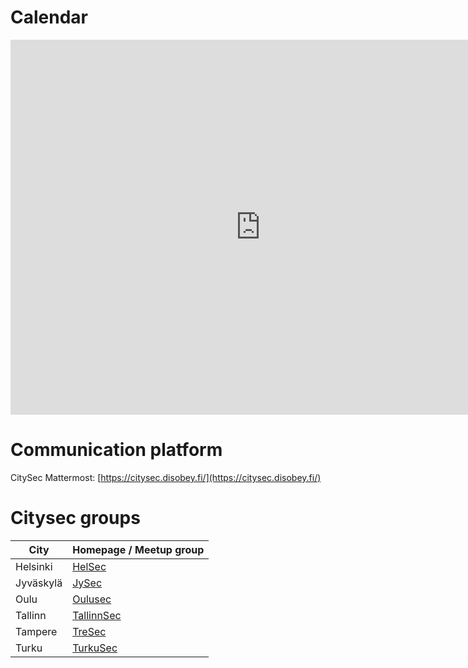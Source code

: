 # Calendar

<iframe src="https://calendar.google.com/calendar/embed?showTitle=0&amp;mode=AGENDA&amp;height=600&amp;wkst=2&amp;hl=en&amp;bgcolor=%23FFFFFF&amp;src=dk36splcaiarq22893mei8m15c%40group.calendar.google.com&amp;color=%23333333&amp;ctz=Europe%2FHelsinki" style="border-width:0" width="800" height="600" frameborder="0" scrolling="no"></iframe>

# Communication platform

CitySec Mattermost: [https://citysec.disobey.fi/](https://citysec.disobey.fi/)

# Citysec groups

|City|  Homepage / Meetup group|
| --- |--- |
| Helsinki | [HelSec](https://www.meetup.com/HelSec/)
| Jyväskylä | [JySec](https://jysec.fi/)
| Oulu | [Oulusec](https://oulusec.fi/)
| Tallinn | [TallinnSec](https://www.tallinnsec.ee)
| Tampere | [TreSec](https://www.meetup.com/TreSec/)
| Turku | [TurkuSec](https://turkusec.fi/)
